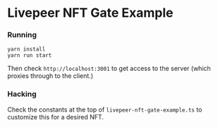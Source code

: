 # Livepeer NFT Gate Example

### Running

```
yarn install
yarn run start
```

Then check `http://localhost:3001` to get access to the server (which proxies through to the client.)

### Hacking

Check the constants at the top of `livepeer-nft-gate-example.ts` to customize this for a desired NFT.

